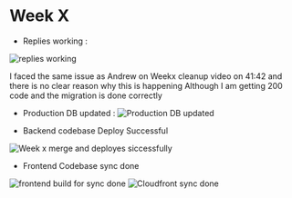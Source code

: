 # Week X 

- Replies working :

![replies working](https://github.com/hazemshaalan/aws-bootcamp-cruddur-2023/assets/114304965/e94b341d-cd9f-488c-a1dc-1173f1563082)


I faced the same issue as Andrew on Weekx cleanup video on 41:42 and there is no clear reason why this is happening Although I am getting 200 code and the migration is done correctly

- Production DB updated :
![Production DB updated](https://github.com/hazemshaalan/aws-bootcamp-cruddur-2023/assets/114304965/8c39725b-ddc4-4f5a-8b6d-55ca7ee82cda)


- Backend codebase Deploy Successful 

![Week x merge and deployes siccessfully](https://github.com/hazemshaalan/aws-bootcamp-cruddur-2023/assets/114304965/eb05349b-625b-4447-a7df-1580c82130ed)


- Frontend Codebase sync done 

![frontend build for sync done](https://github.com/hazemshaalan/aws-bootcamp-cruddur-2023/assets/114304965/6bb4b81d-b761-4c4d-ad0d-0897ee7d01a0)
![Cloudfront sync done](https://github.com/hazemshaalan/aws-bootcamp-cruddur-2023/assets/114304965/13712964-711a-488c-98e5-70619bc991ef)

